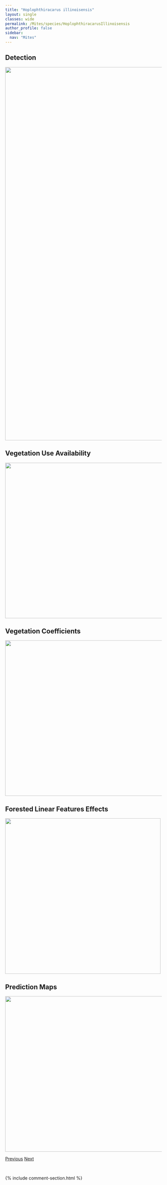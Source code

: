 ```yaml
---
title: "Hoplophthiracarus illinoisensis"
layout: single
classes: wide
permalink: /Mites/species/HoplophthiracarusIllinoisensis
author_profile: false
sidebar:
  nav: "Mites"
---
```


<h2>Detection</h2>

<a href="https://drive.google.com/uc?export=view&id=1QCZJ9hswemNArlT3n36pumomZ2FjTjl_">
<img src="https://drive.google.com/uc?export=view&id=1QCZJ9hswemNArlT3n36pumomZ2FjTjl_" height = "1200" width = "800">
</a>


<h2>Vegetation Use Availability</h2>

<a href="https://drive.google.com/uc?export=view&id=1rA3WqRie_stpcgWijH70cXX90rYVJzlE">
<img src="https://drive.google.com/uc?export=view&id=1rA3WqRie_stpcgWijH70cXX90rYVJzlE" height = "500" width = "1000">
</a>


<h2>Vegetation Coefficients</h2>

<a href="https://drive.google.com/uc?export=view&id=1GKs0c7XqNR5AHcvw0dzRXFKnxAefU452">
<img src="https://drive.google.com/uc?export=view&id=1GKs0c7XqNR5AHcvw0dzRXFKnxAefU452" height = "500" width = "1000">
</a>


<h2>Forested Linear Features Effects</h2>

<a href="https://drive.google.com/uc?export=view&id=1f1seYzRQp5e5LdBFayFFYp8Zvg7hE7J4">
<img src="https://drive.google.com/uc?export=view&id=1f1seYzRQp5e5LdBFayFFYp8Zvg7hE7J4" height = "500" width = "500">
</a>


<h2>Prediction Maps</h2>

<a href="https://drive.google.com/uc?export=view&id=1ZtI0rWxEZH6PRQBRiZfLPsi489QMg_ED">
<img src="https://drive.google.com/uc?export=view&id=1ZtI0rWxEZH6PRQBRiZfLPsi489QMg_ED" height = "500" width = "1000">
</a>


<a href="/DevelopmentWebsite/Mites/species/HeterozetesAquaticus" class="pagination--pager" title="Heterozetes aquaticus">Previous</a> <a href="/DevelopmentWebsite/Mites/species/HydrozetesOctosetosus" class="pagination--pager" title="Hydrozetes octosetosus">Next</a>

<p>&nbsp;</p>

{% include comment-section.html %}
